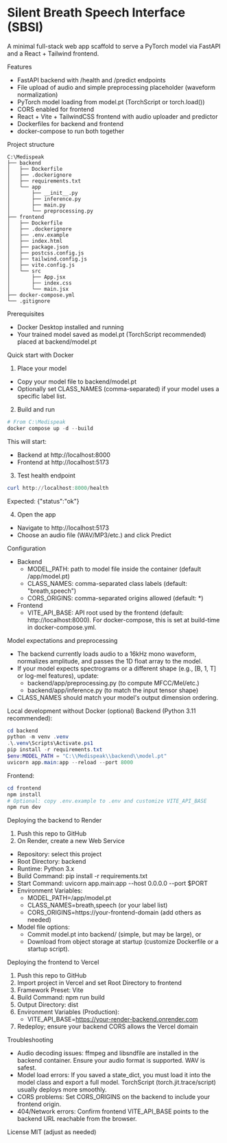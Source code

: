 # Silent Breath Speech Interface (SBSI)

A minimal full-stack web app scaffold to serve a PyTorch model via FastAPI and a React + Tailwind frontend.

Features
- FastAPI backend with /health and /predict endpoints
- File upload of audio and simple preprocessing placeholder (waveform normalization)
- PyTorch model loading from model.pt (TorchScript or torch.load())
- CORS enabled for frontend
- React + Vite + TailwindCSS frontend with audio uploader and predictor
- Dockerfiles for backend and frontend
- docker-compose to run both together

Project structure

```
C:\Medispeak
├── backend
│   ├── Dockerfile
│   ├── .dockerignore
│   ├── requirements.txt
│   └── app
│       ├── __init__.py
│       ├── inference.py
│       ├── main.py
│       └── preprocessing.py
├── frontend
│   ├── Dockerfile
│   ├── .dockerignore
│   ├── .env.example
│   ├── index.html
│   ├── package.json
│   ├── postcss.config.js
│   ├── tailwind.config.js
│   ├── vite.config.js
│   └── src
│       ├── App.jsx
│       ├── index.css
│       └── main.jsx
├── docker-compose.yml
└── .gitignore
```

Prerequisites
- Docker Desktop installed and running
- Your trained model saved as model.pt (TorchScript recommended) placed at backend/model.pt

Quick start with Docker
1) Place your model
- Copy your model file to backend/model.pt
- Optionally set CLASS_NAMES (comma-separated) if your model uses a specific label list.

2) Build and run
```powershell
# From C:\Medispeak
docker compose up -d --build
```
This will start:
- Backend at http://localhost:8000
- Frontend at http://localhost:5173

3) Test health endpoint
```powershell
curl http://localhost:8000/health
```
Expected: {"status":"ok"}

4) Open the app
- Navigate to http://localhost:5173
- Choose an audio file (WAV/MP3/etc.) and click Predict

Configuration
- Backend
  - MODEL_PATH: path to model file inside the container (default /app/model.pt)
  - CLASS_NAMES: comma-separated class labels (default: "breath,speech")
  - CORS_ORIGINS: comma-separated origins allowed (default: *)
- Frontend
  - VITE_API_BASE: API root used by the frontend (default: http://localhost:8000). For docker-compose, this is set at build-time in docker-compose.yml.

Model expectations and preprocessing
- The backend currently loads audio to a 16kHz mono waveform, normalizes amplitude, and passes the 1D float array to the model.
- If your model expects spectrograms or a different shape (e.g., [B, 1, T] or log-mel features), update:
  - backend/app/preprocessing.py (to compute MFCC/Mel/etc.)
  - backend/app/inference.py (to match the input tensor shape)
- CLASS_NAMES should match your model's output dimension ordering.

Local development without Docker (optional)
Backend (Python 3.11 recommended):
```powershell
cd backend
python -m venv .venv
.\.venv\Scripts\Activate.ps1
pip install -r requirements.txt
$env:MODEL_PATH = "C:\\Medispeak\\backend\\model.pt"
uvicorn app.main:app --reload --port 8000
```
Frontend:
```powershell
cd frontend
npm install
# Optional: copy .env.example to .env and customize VITE_API_BASE
npm run dev
```

Deploying the backend to Render
1) Push this repo to GitHub
2) On Render, create a new Web Service
- Repository: select this project
- Root Directory: backend
- Runtime: Python 3.x
- Build Command: pip install -r requirements.txt
- Start Command: uvicorn app.main:app --host 0.0.0.0 --port $PORT
- Environment Variables:
  - MODEL_PATH=/app/model.pt
  - CLASS_NAMES=breath,speech (or your label list)
  - CORS_ORIGINS=https://your-frontend-domain (add others as needed)
- Model file options:
  - Commit model.pt into backend/ (simple, but may be large), or
  - Download from object storage at startup (customize Dockerfile or a startup script).

Deploying the frontend to Vercel
1) Push this repo to GitHub
2) Import project in Vercel and set Root Directory to frontend
3) Framework Preset: Vite
4) Build Command: npm run build
5) Output Directory: dist
6) Environment Variables (Production):
   - VITE_API_BASE=https://your-render-backend.onrender.com
7) Redeploy; ensure your backend CORS allows the Vercel domain

Troubleshooting
- Audio decoding issues: ffmpeg and libsndfile are installed in the backend container. Ensure your audio format is supported. WAV is safest.
- Model load errors: If you saved a state_dict, you must load it into the model class and export a full model. TorchScript (torch.jit.trace/script) usually deploys more smoothly.
- CORS problems: Set CORS_ORIGINS on the backend to include your frontend origin.
- 404/Network errors: Confirm frontend VITE_API_BASE points to the backend URL reachable from the browser.

License
MIT (adjust as needed)
